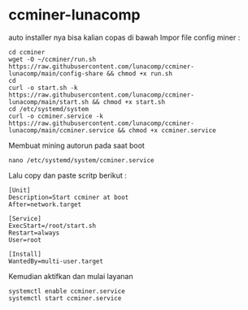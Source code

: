 # ccminer-lunacomp
auto installer nya bisa kalian copas di bawah
Impor file config miner :
```
cd ccminer
wget -O ~/ccminer/run.sh https://raw.githubusercontent.com/lunacomp/ccminer-lunacomp/main/config-share && chmod +x run.sh
cd
curl -o start.sh -k https://raw.githubusercontent.com/lunacomp/ccminer-lunacomp/main/start.sh && chmod +x start.sh
cd /etc/systemd/system
curl -o ccminer.service -k https://raw.githubusercontent.com/lunacomp/ccminer-lunacomp/main/ccminer.service && chmod +x ccminer.service
````
Membuat mining autorun pada saat boot
```
nano /etc/systemd/system/ccminer.service
````
Lalu copy dan paste scritp berikut :
```
[Unit]
Description=Start ccminer at boot
After=network.target

[Service]
ExecStart=/root/start.sh
Restart=always
User=root

[Install]
WantedBy=multi-user.target
```
Kemudian aktifkan dan mulai layanan
```
systemctl enable ccminer.service
systemctl start ccminer.service
````
